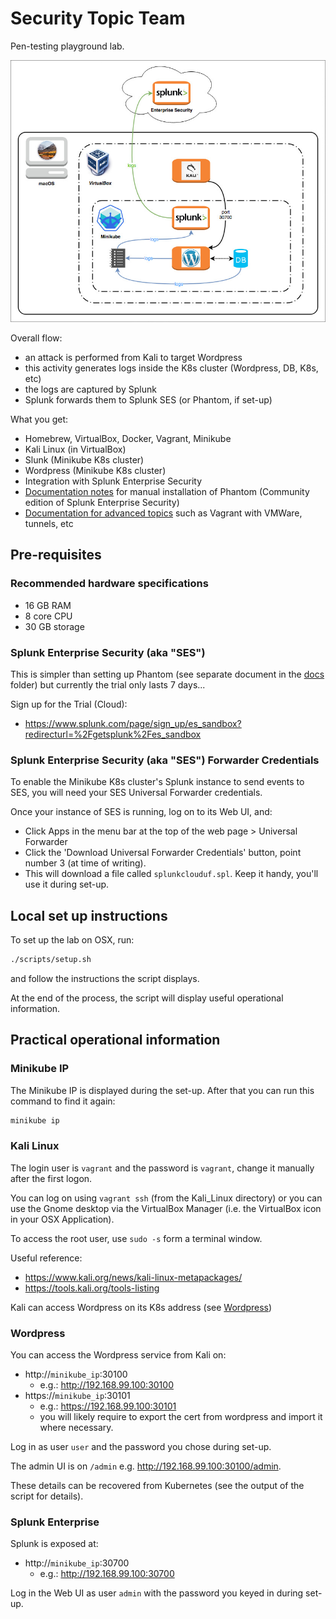 # Security Topic Team

Pen-testing playground lab.

![](docs/SecurityTT_Camp_2018_PoC.jpg)

Overall flow:
 - an attack is performed from Kali to target Wordpress
 - this activity generates logs inside the K8s cluster (Wordpress, DB, K8s, etc)
 - the logs are captured by Splunk
 - Splunk forwards them to Splunk SES (or Phantom, if set-up)

What you get:

  - Homebrew, VirtualBox, Docker, Vagrant, Minikube
  - Kali Linux (in VirtualBox)
  - Slunk (Minikube K8s cluster)
  - Wordpress (Minikube K8s cluster)
  - Integration with Splunk Enterprise Security
  - [Documentation notes](docs/Phantom.md) for manual installation of Phantom (Community edition of Splunk Enterprise Security)
  - [Documentation for advanced topics](docs/Advanced%20topics.md) such as Vagrant with VMWare, tunnels, etc

## Pre-requisites

### Recommended hardware specifications

  - 16 GB RAM
  - 8 core CPU
  - 30 GB storage

### Splunk Enterprise Security (aka "SES")

This is simpler than setting up Phantom (see separate document in the [docs](docs/Phantom.md) folder) but currently the trial only lasts 7 days...

Sign up for the Trial (Cloud):

  - https://www.splunk.com/page/sign_up/es_sandbox?redirecturl=%2Fgetsplunk%2Fes_sandbox

### Splunk Enterprise Security (aka "SES") Forwarder Credentials

To enable the Minikube K8s cluster's Splunk instance to send events to SES, you will need your SES Universal Forwarder credentials.

Once your instance of SES is running, log on to its Web UI, and:

  - Click Apps in the menu bar at the top of the web page > Universal Forwarder
  - Click the 'Download Universal Forwarder Credentials' button, point number 3 (at time of writing).
  - This will download a file called `splunkclouduf.spl`. Keep it handy, you'll use it during set-up.

## Local set up instructions

To set up the lab on OSX, run:

```bash
./scripts/setup.sh
```

and follow the instructions the script displays.

At the end of the process, the script will display useful operational information.

## Practical operational information

### Minikube IP

The Minikube IP is displayed during the set-up. After that you can run this command to find it again:

```bash
minikube ip
```

### Kali Linux

The login user is `vagrant` and the password is `vagrant`, change it manually after the first logon.

You can log on using `vagrant ssh` (from the Kali_Linux directory) or you can use the Gnome desktop via the VirtualBox Manager (i.e. the VirtualBox icon in your OSX Application).

To access the root user, use `sudo -s` form a terminal window.

Useful reference:

  - https://www.kali.org/news/kali-linux-metapackages/
  - https://tools.kali.org/tools-listing

Kali can access Wordpress on its K8s address (see [Wordpress](#wordpress))
  
### Wordpress

You can access the Wordpress service from Kali on:

  - http://`minikube_ip`:30100
    - e.g.: http://192.168.99.100:30100
  - https://`minikube_ip`:30101
    - e.g.: https://192.168.99.100:30101
    - you will likely require to export the cert from wordpress and import it where necessary.

Log in as user `user` and the password you chose during set-up.

The admin UI is on `/admin` e.g. http://192.168.99.100:30100/admin.

These details can be recovered from Kubernetes (see the output of the script for details).

### Splunk Enterprise

Splunk is exposed at:

  - http://`minikube_ip`:30700
    - e.g.: http://192.168.99.100:30700

Log in the Web UI as user `admin` with the password you keyed in during set-up.

